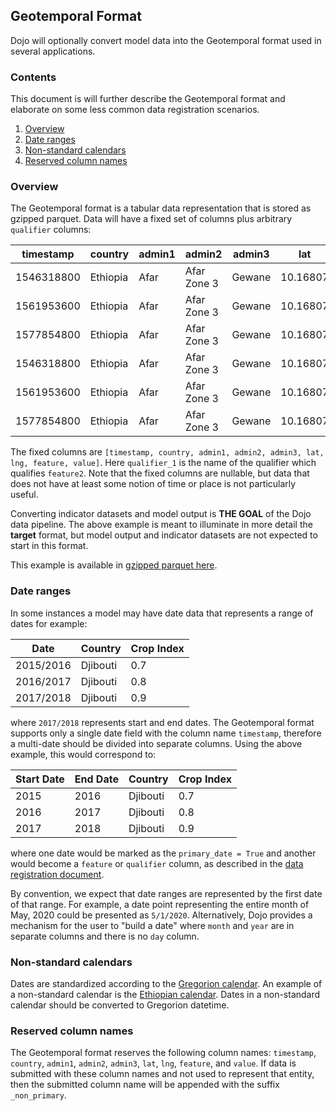 ## Geotemporal Format

Dojo will optionally convert model data into the Geotemporal format used in several applications.

### Contents

This document is will further describe the Geotemporal format and elaborate on some less common data registration scenarios.

1. [Overview](#overview)
2. [Date ranges](#date-ranges)
3. [Non-standard calendars](#non-standard-calendars)
4. [Reserved column names](#reserved-column-names)

### Overview

The Geotemporal format is a tabular data representation that is stored as gzipped parquet. Data will have a fixed set of columns plus arbitrary `qualifier` columns:

| timestamp  | country  | admin1 | admin2      | admin3 | lat      | lng      | feature  | value | qualifier_1 |
|------------|----------|--------|-------------|--------|----------|----------|----------|-------|-------------|
| 1546318800 | Ethiopia | Afar   | Afar Zone 3 | Gewane | 10.16807 | 40.64634 | feature1 | 1     |             |
| 1561953600 | Ethiopia | Afar   | Afar Zone 3 | Gewane | 10.16807 | 40.64634 | feature1 | 2     |             |
| 1577854800 | Ethiopia | Afar   | Afar Zone 3 | Gewane | 10.16807 | 40.64634 | feature1 | 3     |             |
| 1546318800 | Ethiopia | Afar   | Afar Zone 3 | Gewane | 10.16807 | 40.64634 | feature2 | 100   | maize       |
| 1561953600 | Ethiopia | Afar   | Afar Zone 3 | Gewane | 10.16807 | 40.64634 | feature2 | 90    | maize       |
| 1577854800 | Ethiopia | Afar   | Afar Zone 3 | Gewane | 10.16807 | 40.64634 | feature2 | 80    | maize       |

The fixed columns are `[timestamp, country, admin1, admin2, admin3, lat, lng, feature, value]`. Here `qualifier_1` is the name of the qualifier which qualifies `feature2`. Note that the fixed columns are nullable, but data that does not have at least some notion of time or place is not particularly useful.

Converting indicator datasets and model output is **THE GOAL** of the Dojo data pipeline. The above example is meant to illuminate in more detail the **target** format, but model output and indicator datasets are not expected to start in this format. 

This example is available in [gzipped parquet here](/data/geotemporal_example_format.parquet.gzip).

### Date ranges

In some instances a model may have date data that represents a range of dates for example:

|    Date   | Country  | Crop Index |
|-----------|----------|------------|
| 2015/2016 | Djibouti | 0.7        |
| 2016/2017 | Djibouti | 0.8        |
| 2017/2018 | Djibouti | 0.9        |

 where `2017/2018` represents start and end dates. The Geotemporal format supports only a single date field with the column name `timestamp`, therefore a multi-date should be divided into separate columns. Using the above example, this would correspond to:

| Start Date | End Date  | Country  | Crop Index |
|------------|-----------|----------|------------|
|    2015    |    2016   | Djibouti | 0.7        |
|    2016    |    2017   | Djibouti | 0.8        |
|    2017    |    2018   | Djibouti | 0.9        |

where one date would be marked as the `primary_date = True` and another would become a `feature` or `qualifier` column, as described in the [data registration document](./data-registration.md).

By convention, we expect that date ranges are represented by the first date of that range. For example, a date point representing the entire month of May, 2020 could be presented as `5/1/2020`. Alternatively, Dojo provides a mechanism for the user to "build a date" where `month` and `year` are in separate columns and there is no `day` column.


### Non-standard calendars

Dates are standardized according to the [Gregorion calendar](https://en.wikipedia.org/wiki/Gregorian_calendar). An example of a non-standard calendar is the [Ethiopian calendar](https://en.wikipedia.org/wiki/Ethiopian_calendar). Dates in a non-standard calendar should be converted to Gregorion datetime.


### Reserved column names
The Geotemporal format reserves the following column names: `timestamp`, `country`, `admin1`, `admin2`, `admin3`, `lat`, `lng`, `feature`, and `value`. If data is submitted with these column names and not used to represent that entity, then the submitted column name will be appended with the suffix `_non_primary`.
